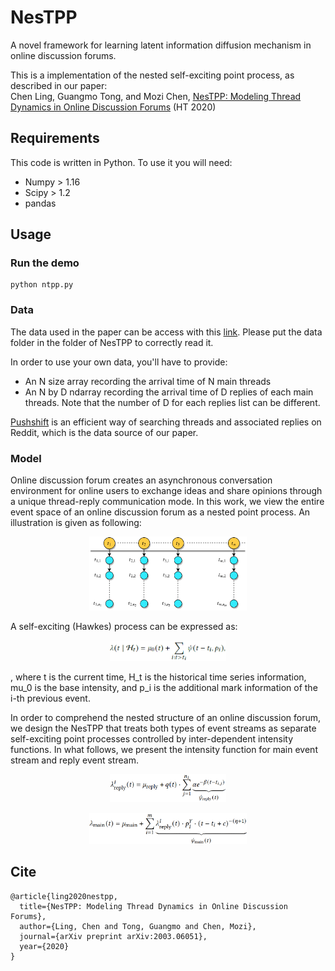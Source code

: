 # NesTPP
A novel framework for learning latent information diffusion mechanism in online discussion forums.

This is a implementation of the nested self-exciting point process, as described in our paper:  
Chen Ling, Guangmo Tong, and Mozi Chen, [NesTPP: Modeling Thread Dynamics in Online Discussion Forums](https://arxiv.org/abs/2003.06051) (HT 2020)

## Requirements
This code is written in Python. To use it you will need:
- Numpy > 1.16
- Scipy > 1.2
- pandas


## Usage
### Run the demo
```
python ntpp.py
```

### Data
The data used in the paper can be access with this [link](https://drive.google.com/drive/folders/1uZudmS2y9npqG0sbfLy6AlduwFG32Kbg?usp=sharing). Please put the data folder in the folder of NesTPP to correctly read it.

In order to use your own data, you'll have to provide:
- An N size array recording the arrival time of N main threads
- An N by D ndarray recording the arrival time of D replies of each main threads. Note that the number of D for each replies list can be different. 

[Pushshift](https://github.com/pushshift/api) is an efficient way of searching threads and associated replies on Reddit, which is the data source of our paper.

### Model
Online discussion forum creates an asynchronous conversation environment for online users to exchange ideas and share opinions through a unique thread-reply communication mode. In this work, we view the entire event space of an online discussion forum as a nested point process. An illustration is given as following:
<p align="center">
  <img width="50%" src="Fig_1.png">
</p>

A self-exciting (Hawkes) process can be expressed as:
<p align="center">
  <img width="37%" src="int.png">
</p>, where t is the current time, H_t is the historical time series information, mu_0 is the base intensity, and p_i is the additional mark information of the i-th previous event. 

In order to comprehend the nested structure of an online discussion forum, we design the NesTPP that treats both types of event streams as separate self-exciting point processes controlled by inter-dependent intensity functions. In what follows, we present the intensity function for main event stream and reply event stream.

<p align="center">
  <img width="37%" src="reply_int.png">
</p>

<p align="center">
  <img width="50%" src="main_int.png">
</p>

## Cite
```
@article{ling2020nestpp,
  title={NesTPP: Modeling Thread Dynamics in Online Discussion Forums},
  author={Ling, Chen and Tong, Guangmo and Chen, Mozi},
  journal={arXiv preprint arXiv:2003.06051},
  year={2020}
}
```
